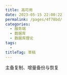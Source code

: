 ```yaml
---
title: 高可用
date: 2023-05-15 22:00:22
permalink: /pages/4f78bd/
categories: 
  - 服务端
  - 数据库
  - 数据库理论
tags: 
  - 
titleTag: 草稿
---
```

主备复制、增量备份与恢复